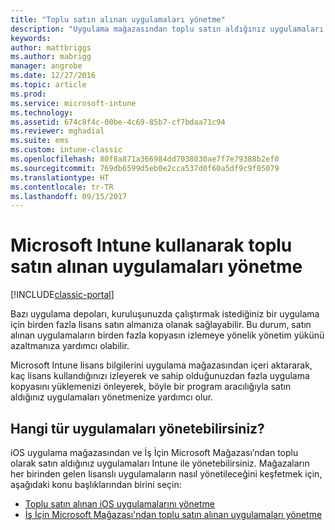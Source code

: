 ```yaml
---
title: "Toplu satın alınan uygulamaları yönetme"
description: "Uygulama mağazasından toplu satın aldığınız uygulamaları yönetmek için, Intune’u nasıl kullanabileceğinizi öğrenin."
keywords: 
author: mattbriggs
ms.author: mabrigg
manager: angrobe
ms.date: 12/27/2016
ms.topic: article
ms.prod: 
ms.service: microsoft-intune
ms.technology: 
ms.assetid: 674c8f4c-00be-4c69-85b7-cf7bdaa71c94
ms.reviewer: mghadial
ms.suite: ems
ms.custom: intune-classic
ms.openlocfilehash: 80f8a871a366984dd7038030ae7f7e79388b2ef0
ms.sourcegitcommit: 769db6599d5eb0e2cca537d0f60a5df9c9f05079
ms.translationtype: HT
ms.contentlocale: tr-TR
ms.lasthandoff: 09/15/2017
---
```

# <a name="manage-volume-purchased-apps-using-microsoft-intune"></a>Microsoft Intune kullanarak toplu satın alınan uygulamaları yönetme

[!INCLUDE[classic-portal](../includes/classic-portal.md)]

Bazı uygulama depoları, kuruluşunuzda çalıştırmak istediğiniz bir uygulama için birden fazla lisans satın almanıza olanak sağlayabilir. Bu durum, satın alınan uygulamaların birden fazla kopyasın izlemeye yönelik yönetim yükünü azaltmanıza yardımcı olabilir.

Microsoft Intune lisans bilgilerini uygulama mağazasından içeri aktararak, kaç lisans kullandığınızı izleyerek ve sahip olduğunuzdan fazla uygulama kopyasını yüklemenizi önleyerek, böyle bir program aracılığıyla satın aldığınız uygulamaları yönetmenize yardımcı olur.

## <a name="which-types-of-apps-can-you-manage"></a>Hangi tür uygulamaları yönetebilirsiniz?

iOS uygulama mağazasından ve İş İçin Microsoft Mağazası’ndan toplu olarak satın aldığınız uygulamaları Intune ile yönetebilirsiniz.
Mağazaların her birinden gelen lisanslı uygulamaların nasıl yönetileceğini keşfetmek için, aşağıdaki konu başlıklarından birini seçin:

- [Toplu satın alınan iOS uygulamalarını yönetme](manage-ios-apps-you-purchased-through-a-volume-purchase-program-with-microsoft-intune.md)
- [İş İçin Microsoft Mağazası'ndan toplu satın alınan uygulamaları yönetme](manage-apps-you-purchased-from-the-windows-store-for-business-with-microsoft-intune.md)
